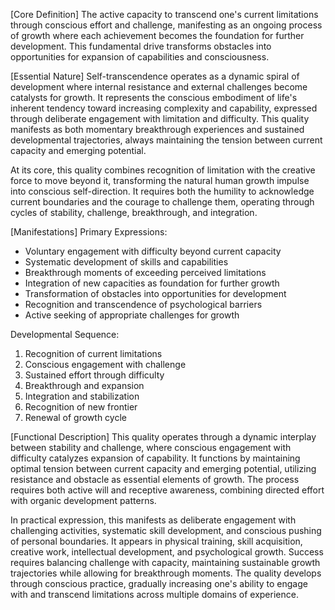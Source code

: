 [Core Definition]
The active capacity to transcend one's current limitations through conscious effort and challenge, manifesting as an ongoing process of growth where each achievement becomes the foundation for further development. This fundamental drive transforms obstacles into opportunities for expansion of capabilities and consciousness.

[Essential Nature]
Self-transcendence operates as a dynamic spiral of development where internal resistance and external challenges become catalysts for growth. It represents the conscious embodiment of life's inherent tendency toward increasing complexity and capability, expressed through deliberate engagement with limitation and difficulty. This quality manifests as both momentary breakthrough experiences and sustained developmental trajectories, always maintaining the tension between current capacity and emerging potential.

At its core, this quality combines recognition of limitation with the creative force to move beyond it, transforming the natural human growth impulse into conscious self-direction. It requires both the humility to acknowledge current boundaries and the courage to challenge them, operating through cycles of stability, challenge, breakthrough, and integration.

[Manifestations]
Primary Expressions:
- Voluntary engagement with difficulty beyond current capacity
- Systematic development of skills and capabilities
- Breakthrough moments of exceeding perceived limitations
- Integration of new capacities as foundation for further growth
- Transformation of obstacles into opportunities for development
- Recognition and transcendence of psychological barriers
- Active seeking of appropriate challenges for growth

Developmental Sequence:
1. Recognition of current limitations
2. Conscious engagement with challenge
3. Sustained effort through difficulty
4. Breakthrough and expansion
5. Integration and stabilization
6. Recognition of new frontier
7. Renewal of growth cycle

[Functional Description]
This quality operates through a dynamic interplay between stability and challenge, where conscious engagement with difficulty catalyzes expansion of capability. It functions by maintaining optimal tension between current capacity and emerging potential, utilizing resistance and obstacle as essential elements of growth. The process requires both active will and receptive awareness, combining directed effort with organic development patterns.

In practical expression, this manifests as deliberate engagement with challenging activities, systematic skill development, and conscious pushing of personal boundaries. It appears in physical training, skill acquisition, creative work, intellectual development, and psychological growth. Success requires balancing challenge with capacity, maintaining sustainable growth trajectories while allowing for breakthrough moments. The quality develops through conscious practice, gradually increasing one's ability to engage with and transcend limitations across multiple domains of experience.